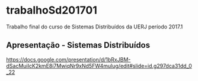 # trabalhoSd201701
Trabalho final do curso de Sistemas Distribuídos da UERJ período 2017.1


## Apresentação - Sistemas Distribuídos

https://docs.google.com/presentation/d/1bRxJBM-dSacMuiIcK2kmE8i7MwiqNr9xNd5FW4mulug/edit#slide=id.g297dca31dd_0_22

